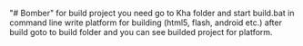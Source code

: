 "# Bomber" 
for build project you need go to Kha folder and start build.bat
in command line write platform for building (html5, flash, android etc.)
after build goto to build folder and you can see builded project for platform.